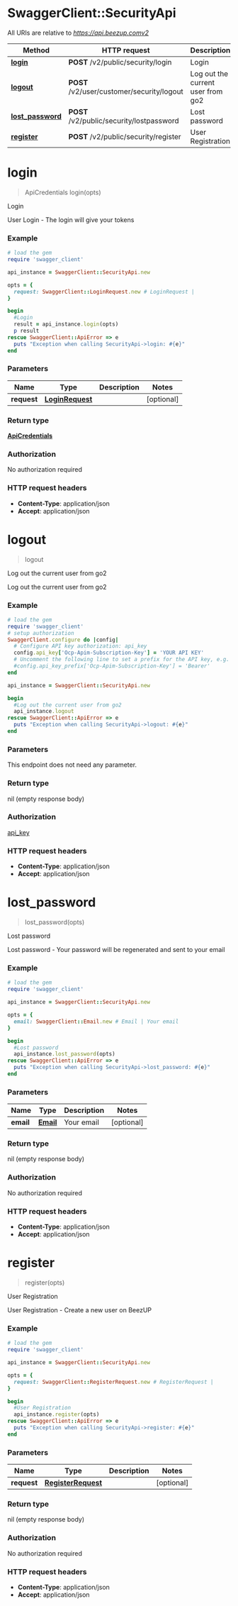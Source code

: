 # SwaggerClient::SecurityApi

All URIs are relative to *https://api.beezup.comv2*

Method | HTTP request | Description
------------- | ------------- | -------------
[**login**](SecurityApi.md#login) | **POST** /v2/public/security/login | Login
[**logout**](SecurityApi.md#logout) | **POST** /v2/user/customer/security/logout | Log out the current user from go2
[**lost_password**](SecurityApi.md#lost_password) | **POST** /v2/public/security/lostpassword | Lost password
[**register**](SecurityApi.md#register) | **POST** /v2/public/security/register | User Registration


# **login**
> ApiCredentials login(opts)

Login

User Login - The login will give your tokens

### Example
```ruby
# load the gem
require 'swagger_client'

api_instance = SwaggerClient::SecurityApi.new

opts = { 
  request: SwaggerClient::LoginRequest.new # LoginRequest | 
}

begin
  #Login
  result = api_instance.login(opts)
  p result
rescue SwaggerClient::ApiError => e
  puts "Exception when calling SecurityApi->login: #{e}"
end
```

### Parameters

Name | Type | Description  | Notes
------------- | ------------- | ------------- | -------------
 **request** | [**LoginRequest**](LoginRequest.md)|  | [optional] 

### Return type

[**ApiCredentials**](ApiCredentials.md)

### Authorization

No authorization required

### HTTP request headers

 - **Content-Type**: application/json
 - **Accept**: application/json



# **logout**
> logout

Log out the current user from go2

Log out the current user from go2

### Example
```ruby
# load the gem
require 'swagger_client'
# setup authorization
SwaggerClient.configure do |config|
  # Configure API key authorization: api_key
  config.api_key['Ocp-Apim-Subscription-Key'] = 'YOUR API KEY'
  # Uncomment the following line to set a prefix for the API key, e.g. 'Bearer' (defaults to nil)
  #config.api_key_prefix['Ocp-Apim-Subscription-Key'] = 'Bearer'
end

api_instance = SwaggerClient::SecurityApi.new

begin
  #Log out the current user from go2
  api_instance.logout
rescue SwaggerClient::ApiError => e
  puts "Exception when calling SecurityApi->logout: #{e}"
end
```

### Parameters
This endpoint does not need any parameter.

### Return type

nil (empty response body)

### Authorization

[api_key](../README.md#api_key)

### HTTP request headers

 - **Content-Type**: application/json
 - **Accept**: application/json



# **lost_password**
> lost_password(opts)

Lost password

Lost password - Your password will be regenerated and sent to your email

### Example
```ruby
# load the gem
require 'swagger_client'

api_instance = SwaggerClient::SecurityApi.new

opts = { 
  email: SwaggerClient::Email.new # Email | Your email
}

begin
  #Lost password
  api_instance.lost_password(opts)
rescue SwaggerClient::ApiError => e
  puts "Exception when calling SecurityApi->lost_password: #{e}"
end
```

### Parameters

Name | Type | Description  | Notes
------------- | ------------- | ------------- | -------------
 **email** | [**Email**](Email.md)| Your email | [optional] 

### Return type

nil (empty response body)

### Authorization

No authorization required

### HTTP request headers

 - **Content-Type**: application/json
 - **Accept**: application/json



# **register**
> register(opts)

User Registration

User Registration - Create a new user on BeezUP

### Example
```ruby
# load the gem
require 'swagger_client'

api_instance = SwaggerClient::SecurityApi.new

opts = { 
  request: SwaggerClient::RegisterRequest.new # RegisterRequest | 
}

begin
  #User Registration
  api_instance.register(opts)
rescue SwaggerClient::ApiError => e
  puts "Exception when calling SecurityApi->register: #{e}"
end
```

### Parameters

Name | Type | Description  | Notes
------------- | ------------- | ------------- | -------------
 **request** | [**RegisterRequest**](RegisterRequest.md)|  | [optional] 

### Return type

nil (empty response body)

### Authorization

No authorization required

### HTTP request headers

 - **Content-Type**: application/json
 - **Accept**: application/json



